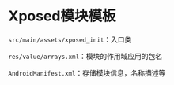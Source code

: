 # Xposed模块模板

`src/main/assets/xposed_init`：入口类

`res/value/arrays.xml`：模块的作用域应用的包名

`AndroidManifest.xml`：存储模块信息，名称描述等
